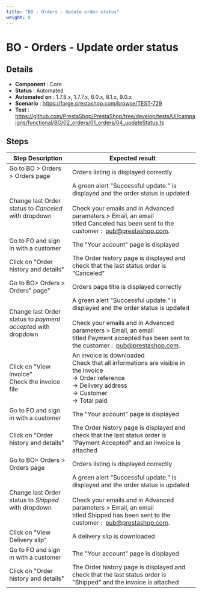```yaml
---
title: "BO - Orders - Update order status"
weight: 8
---
```


# BO - Orders - Update order status
## Details
* **Component** : Core
* **Status** : Automated
* **Automated on** : 1.7.8.x, 1.7.7.x, 8.0.x, 8.1.x, 9.0.x
* **Scenario** : https://forge.prestashop.com/browse/TEST-729
* **Test** : https://github.com/PrestaShop/PrestaShop/tree/develop/tests/UI/campaigns/functional/BO/02_orders/01_orders/04_updateStatus.ts

## Steps
| Step Description | Expected result |
| ----- | ----- |
| Go to BO > Orders > Orders page | Orders listing is displayed correctly |
| Change last Order status to _Canceled_ with dropdown | A green alert "Successful update." is displayed and the order status is updated<br><br>Check your emails and in Advanced parameters > Email, an email titled Canceled has been sent to the customer :  pub@prestashop.com. |
| Go to FO and sign in with a customer | The "Your account" page is displayed |
| Click on "Order history and details" | The Order history page is displayed and check that the last status order is "Canceled" |
| Go to BO> Orders > Orders" page" | Orders page title is displayed correctly |
| Change last Order status to _payment accepted_ with dropdown | A green alert "Successful update." is displayed and the order status is updated<br><br>Check your emails and in Advanced parameters > Email, an email titled Payment accepted has been sent to the customer :  pub@prestashop.com. |
| Click on "View invoice"<br>Check the invoice file | An invoice is downloaded<br>Check that all informations are visible in the invoice<br>-> Order reference<br>-> Delivery address<br>-> Customer<br>-> Total paid |
| Go to FO and sign in with a customer | The "Your account" page is displayed |
| Click on "Order history and details" | The Order history page is displayed and check that the last status order is "Payment Accepted" and an invoice is attached |
| Go to BO> Orders > Orders page | Orders listing is displayed correctly |
| Change last Order status to _Shipped_ with dropdown | A green alert "Successful update." is displayed and the order status is updated<br><br>Check your emails and in Advanced parameters > Email, an email titled Shipped has been sent to the customer :  pub@prestashop.com. |
| Click on "View Delivery slip" | A delivery slip is downloaded |
| Go to FO and sign in with a customer | The "Your account" page is displayed |
| Click on "Order history and details" | The Order history page is displayed and check that the last status order is "Shipped" and the invoice is attached |
